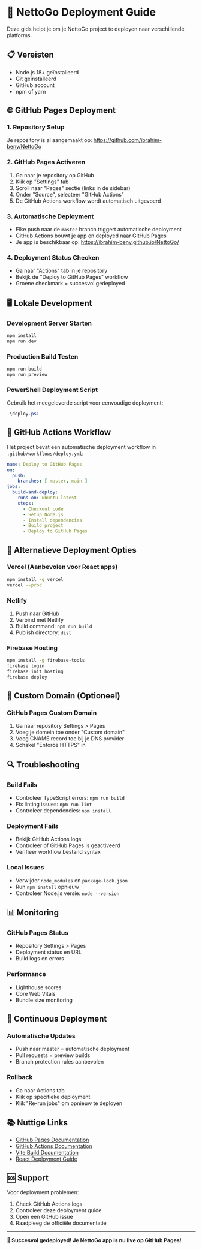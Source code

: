 # 🚀 NettoGo Deployment Guide

Deze gids helpt je om je NettoGo project te deployen naar verschillende platforms.

## 📋 Vereisten

- Node.js 18+ geïnstalleerd
- Git geïnstalleerd
- GitHub account
- npm of yarn

## 🌐 GitHub Pages Deployment

### 1. Repository Setup
Je repository is al aangemaakt op: https://github.com/ibrahim-beny/NettoGo

### 2. GitHub Pages Activeren
1. Ga naar je repository op GitHub
2. Klik op "Settings" tab
3. Scroll naar "Pages" sectie (links in de sidebar)
4. Onder "Source", selecteer "GitHub Actions"
5. De GitHub Actions workflow wordt automatisch uitgevoerd

### 3. Automatische Deployment
- Elke push naar de `master` branch triggert automatische deployment
- GitHub Actions bouwt je app en deployed naar GitHub Pages
- Je app is beschikbaar op: https://ibrahim-beny.github.io/NettoGo/

### 4. Deployment Status Checken
- Ga naar "Actions" tab in je repository
- Bekijk de "Deploy to GitHub Pages" workflow
- Groene checkmark = succesvol gedeployed

## 🖥️ Lokale Development

### Development Server Starten
```bash
npm install
npm run dev
```

### Production Build Testen
```bash
npm run build
npm run preview
```

### PowerShell Deployment Script
Gebruik het meegeleverde script voor eenvoudige deployment:
```powershell
.\deploy.ps1
```

## 🔧 GitHub Actions Workflow

Het project bevat een automatische deployment workflow in `.github/workflows/deploy.yml`:

```yaml
name: Deploy to GitHub Pages
on:
  push:
    branches: [ master, main ]
jobs:
  build-and-deploy:
    runs-on: ubuntu-latest
    steps:
      - Checkout code
      - Setup Node.js
      - Install dependencies
      - Build project
      - Deploy to GitHub Pages
```

## 🚀 Alternatieve Deployment Opties

### Vercel (Aanbevolen voor React apps)
```bash
npm install -g vercel
vercel --prod
```

### Netlify
1. Push naar GitHub
2. Verbind met Netlify
3. Build command: `npm run build`
4. Publish directory: `dist`

### Firebase Hosting
```bash
npm install -g firebase-tools
firebase login
firebase init hosting
firebase deploy
```

## 📱 Custom Domain (Optioneel)

### GitHub Pages Custom Domain
1. Ga naar repository Settings > Pages
2. Voeg je domein toe onder "Custom domain"
3. Voeg CNAME record toe bij je DNS provider
4. Schakel "Enforce HTTPS" in

## 🔍 Troubleshooting

### Build Fails
- Controleer TypeScript errors: `npm run build`
- Fix linting issues: `npm run lint`
- Controleer dependencies: `npm install`

### Deployment Fails
- Bekijk GitHub Actions logs
- Controleer of GitHub Pages is geactiveerd
- Verifieer workflow bestand syntax

### Local Issues
- Verwijder `node_modules` en `package-lock.json`
- Run `npm install` opnieuw
- Controleer Node.js versie: `node --version`

## 📊 Monitoring

### GitHub Pages Status
- Repository Settings > Pages
- Deployment status en URL
- Build logs en errors

### Performance
- Lighthouse scores
- Core Web Vitals
- Bundle size monitoring

## 🔄 Continuous Deployment

### Automatische Updates
- Push naar master = automatische deployment
- Pull requests = preview builds
- Branch protection rules aanbevolen

### Rollback
- Ga naar Actions tab
- Klik op specifieke deployment
- Klik "Re-run jobs" om opnieuw te deployen

## 📚 Nuttige Links

- [GitHub Pages Documentation](https://pages.github.com/)
- [GitHub Actions Documentation](https://docs.github.com/en/actions)
- [Vite Build Documentation](https://vitejs.dev/guide/build.html)
- [React Deployment Guide](https://create-react-app.dev/docs/deployment/)

## 🆘 Support

Voor deployment problemen:
1. Check GitHub Actions logs
2. Controleer deze deployment guide
3. Open een GitHub issue
4. Raadpleeg de officiële documentatie

---

**🎉 Succesvol gedeployed! Je NettoGo app is nu live op GitHub Pages!**
